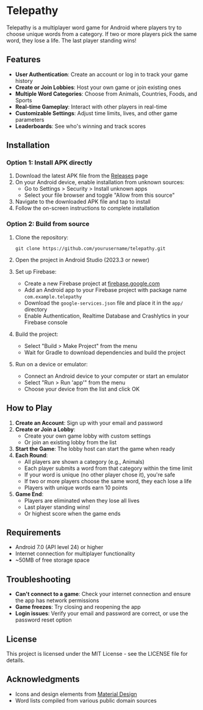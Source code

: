 # Telepathy

Telepathy is a multiplayer word game for Android where players try to choose unique words from a category. If two or more players pick the same word, they lose a life. The last player standing wins!

## Features

- **User Authentication**: Create an account or log in to track your game history
- **Create or Join Lobbies**: Host your own game or join existing ones
- **Multiple Word Categories**: Choose from Animals, Countries, Foods, and Sports
- **Real-time Gameplay**: Interact with other players in real-time
- **Customizable Settings**: Adjust time limits, lives, and other game parameters
- **Leaderboards**: See who's winning and track scores

## Installation

### Option 1: Install APK directly

1. Download the latest APK file from the [Releases](https://github.com/yourusername/telepathy/releases) page
2. On your Android device, enable installation from unknown sources:
   - Go to Settings > Security > Install unknown apps
   - Select your file browser and toggle "Allow from this source"
3. Navigate to the downloaded APK file and tap to install
4. Follow the on-screen instructions to complete installation

### Option 2: Build from source

1. Clone the repository:
   ```
   git clone https://github.com/yourusername/telepathy.git
   ```

2. Open the project in Android Studio (2023.3 or newer)

3. Set up Firebase:
   - Create a new Firebase project at [firebase.google.com](https://firebase.google.com)
   - Add an Android app to your Firebase project with package name `com.example.telepathy`
   - Download the `google-services.json` file and place it in the `app/` directory
   - Enable Authentication, Realtime Database and Crashlytics in your Firebase console

4. Build the project:
   - Select "Build > Make Project" from the menu
   - Wait for Gradle to download dependencies and build the project

5. Run on a device or emulator:
   - Connect an Android device to your computer or start an emulator
   - Select "Run > Run 'app'" from the menu
   - Choose your device from the list and click OK

## How to Play

1. **Create an Account**: Sign up with your email and password
2. **Create or Join a Lobby**: 
   - Create your own game lobby with custom settings
   - Or join an existing lobby from the list
3. **Start the Game**: The lobby host can start the game when ready
4. **Each Round**:
   - All players are shown a category (e.g., Animals)
   - Each player submits a word from that category within the time limit
   - If your word is unique (no other player chose it), you're safe
   - If two or more players choose the same word, they each lose a life
   - Players with unique words earn 10 points
5. **Game End**: 
   - Players are eliminated when they lose all lives
   - Last player standing wins!
   - Or highest score when the game ends

## Requirements

- Android 7.0 (API level 24) or higher
- Internet connection for multiplayer functionality
- ~50MB of free storage space

## Troubleshooting

- **Can't connect to a game**: Check your internet connection and ensure the app has network permissions
- **Game freezes**: Try closing and reopening the app
- **Login issues**: Verify your email and password are correct, or use the password reset option

## License

This project is licensed under the MIT License - see the LICENSE file for details.

## Acknowledgments

- Icons and design elements from [Material Design](https://material.io)
- Word lists compiled from various public domain sources
